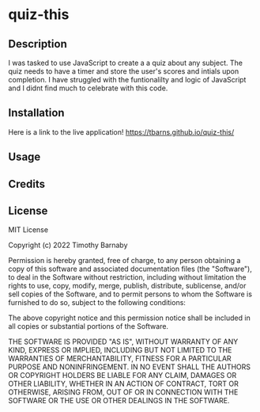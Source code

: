 # quiz-this


## Description
I was tasked to use JavaScript to create a a quiz about any subject. The quiz needs to have a timer and store the user's scores and intials upon completion.
I have struggled with the funtionalilty and logic of JavaScript and I didnt find much to celebrate with this code.

## Installation 
Here is a link to the live application!
https://tbarns.github.io/quiz-this/

## Usage 




## Credits

## License

MIT License

Copyright (c) 2022 Timothy Barnaby

Permission is hereby granted, free of charge, to any person obtaining a copy
of this software and associated documentation files (the "Software"), to deal
in the Software without restriction, including without limitation the rights
to use, copy, modify, merge, publish, distribute, sublicense, and/or sell
copies of the Software, and to permit persons to whom the Software is
furnished to do so, subject to the following conditions:

The above copyright notice and this permission notice shall be included in all
copies or substantial portions of the Software.

THE SOFTWARE IS PROVIDED "AS IS", WITHOUT WARRANTY OF ANY KIND, EXPRESS OR
IMPLIED, INCLUDING BUT NOT LIMITED TO THE WARRANTIES OF MERCHANTABILITY,
FITNESS FOR A PARTICULAR PURPOSE AND NONINFRINGEMENT. IN NO EVENT SHALL THE
AUTHORS OR COPYRIGHT HOLDERS BE LIABLE FOR ANY CLAIM, DAMAGES OR OTHER
LIABILITY, WHETHER IN AN ACTION OF CONTRACT, TORT OR OTHERWISE, ARISING FROM,
OUT OF OR IN CONNECTION WITH THE SOFTWARE OR THE USE OR OTHER DEALINGS IN THE
SOFTWARE.
